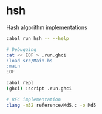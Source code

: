# hsh
Hash algorithm implementations

```bash
cabal run hsh -- --help

# Debugging
cat << EOF > .run.ghci
:load src/Main.hs
:main
EOF

cabal repl
(ghci) :script .run.ghci

# RFC implementation
clang -m32 reference/Md5.c -o Md5
```
